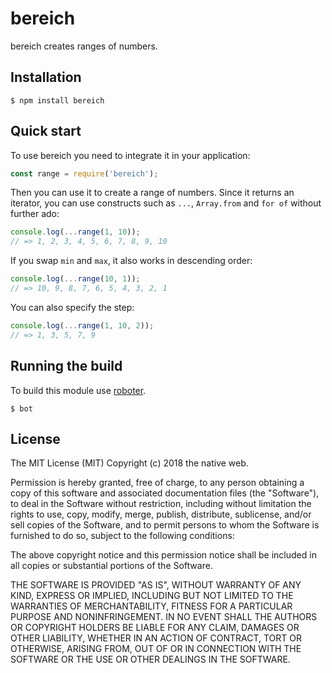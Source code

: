 # bereich

bereich creates ranges of numbers.

## Installation

```shell
$ npm install bereich
```

## Quick start

To use bereich you need to integrate it in your application:

```javascript
const range = require('bereich');
```

Then you can use it to create a range of numbers. Since it returns an iterator, you can use constructs such as `...`, `Array.from` and `for of` without further ado:

```javascript
console.log(...range(1, 10));
// => 1, 2, 3, 4, 5, 6, 7, 8, 9, 10
```

If you swap `min` and `max`, it also works in descending order:

```javascript
console.log(...range(10, 1));
// => 10, 9, 8, 7, 6, 5, 4, 3, 2, 1
```

You can also specify the step:

```javascript
console.log(...range(1, 10, 2));
// => 1, 3, 5, 7, 9
```

## Running the build

To build this module use [roboter](https://www.npmjs.com/package/roboter).

```shell
$ bot
```

## License

The MIT License (MIT)
Copyright (c) 2018 the native web.

Permission is hereby granted, free of charge, to any person obtaining a copy of this software and associated documentation files (the "Software"), to deal in the Software without restriction, including without limitation the rights to use, copy, modify, merge, publish, distribute, sublicense, and/or sell copies of the Software, and to permit persons to whom the Software is furnished to do so, subject to the following conditions:

The above copyright notice and this permission notice shall be included in all copies or substantial portions of the Software.

THE SOFTWARE IS PROVIDED "AS IS", WITHOUT WARRANTY OF ANY KIND, EXPRESS OR IMPLIED, INCLUDING BUT NOT LIMITED TO THE WARRANTIES OF MERCHANTABILITY, FITNESS FOR A PARTICULAR PURPOSE AND NONINFRINGEMENT. IN NO EVENT SHALL THE AUTHORS OR COPYRIGHT HOLDERS BE LIABLE FOR ANY CLAIM, DAMAGES OR OTHER LIABILITY, WHETHER IN AN ACTION OF CONTRACT, TORT OR OTHERWISE, ARISING FROM, OUT OF OR IN CONNECTION WITH THE SOFTWARE OR THE USE OR OTHER DEALINGS IN THE SOFTWARE.

